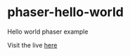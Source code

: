# phaser-hello-world
Hello world phaser example

Visit the live <a href="https://alvaroassmus.github.io/phaser-hello-world/" target="_blank">here</a>
